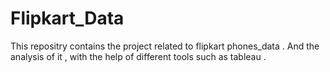 # Flipkart_Data
This repositry contains the project related to flipkart phones_data . And the analysis of it , with the help of different tools such as tableau .
